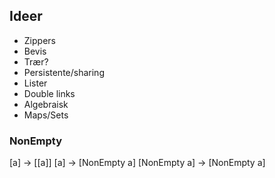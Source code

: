 ## Ideer
* Zippers
* Bevis
* Trær?
* Persistente/sharing
* Lister
* Double links
* Algebraisk
* Maps/Sets

### NonEmpty
[a] -> [[a]]
[a] -> [NonEmpty a]
[NonEmpty a] -> [NonEmpty a]
